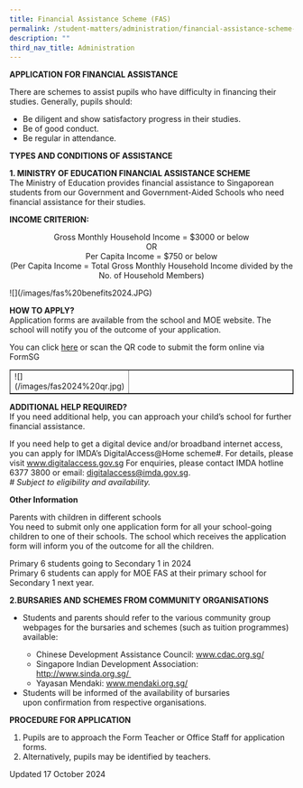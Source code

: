 ```yaml
---
title: Financial Assistance Scheme (FAS)
permalink: /student-matters/administration/financial-assistance-scheme-fas/
description: ""
third_nav_title: Administration
---
```

<p><strong>APPLICATION FOR FINANCIAL ASSISTANCE</strong></p>
<p>There are schemes to assist pupils who have difficulty in financing their studies. Generally, pupils should:&nbsp;</p>
<ul>
<li>Be diligent and show satisfactory progress in their studies.&nbsp;</li>
<li>Be of good conduct.</li>
<li>Be regular in attendance.&nbsp;</li>
</ul>
<p><strong>TYPES AND CONDITIONS OF ASSISTANCE</strong>&nbsp;</p>
<p><strong>1. MINISTRY OF EDUCATION FINANCIAL ASSISTANCE SCHEME<br></strong>The Ministry of Education provides financial assistance to Singaporean students from our Government and Government-Aided Schools who need financial assistance for their studies.</p>
<p><strong>INCOME CRITERION:</strong></p>
<p style="text-align: center;">Gross Monthly Household Income = $3000 or below<br>OR<br>Per Capita Income = $750 or below<br>(Per Capita Income = Total Gross Monthly Household Income divided by the No. of Household Members)</p>
![](/images/fas%20benefits2024.JPG)
<p><strong>HOW TO APPLY?<br></strong>Application forms are available from the school and MOE website. The school will notify you of the outcome of your application.</p>
<p>You can click <a href="https://go.gov.sg/moe-efas" target="">here</a>&nbsp;or scan the QR code to submit the form online via FormSG</p>
<table style="border-collapse: collapse; width: 100%;" border="1">
<tbody>
<tr>
<td style="width: 25%;">![](/images/fas2024%20qr.jpg)</td>
<td style="width: 75%;">&nbsp;</td>
</tr>
</tbody>
</table>
<p><strong>ADDITIONAL HELP REQUIRED?<br></strong>If you need additional help, you can approach your child’s
school for further financial assistance.
	
If you need help to get a digital device and/or broadband
internet access, you can apply for IMDA’s
DigitalAccess@Home scheme#. For details, please visit
www.digitalaccess.gov.sg
For enquiries, please contact IMDA hotline 6377 3800 or email:
digitalaccess@imda.gov.sg.<br><em># Subject to eligibility and availability.</em></p>

<p><strong>Other Information<br></strong>
</p><p>	Parents with children in different schools<br>
	You need to submit only one application form for all your
school-going children to one of their schools. The school
which receives the application form will inform you of the
outcome for all the children.
	
Primary 6 students going to Secondary 1 in 2024<br>
Primary 6 students can apply for MOE FAS at their primary
school for Secondary 1 next year.
</p><p><strong>2.BURSARIES AND SCHEMES FROM COMMUNITY ORGANISATIONS</strong></p>
<ul>
<li>Students and parents should refer to the various community group webpages for the bursaries and schemes (such as tuition programmes) available:</li>
<ul>
<li>Chinese Development Assistance Council: <a href="http://www.cdac.org.sg/" target="">www.cdac.org.sg/</a></li>
<li>Singapore Indian Development Association: <a href="http://www.sinda.org.sg/" target="">http://www.sinda.org.sg/&nbsp;</a></li>
<li>Yayasan Mendaki: <a href="http://www.mendaki.org.sg/" target="">www.mendaki.org.sg/</a></li>
</ul>
<li>Students will be informed of the availability of bursaries upon&nbsp;confirmation from respective organisations.</li>
</ul>
<p><strong>PROCEDURE FOR APPLICATION</strong></p>
<ol>
<li>Pupils are to approach the Form Teacher or Office Staff for&nbsp;application forms.&nbsp;</li>
<li>Alternatively, pupils may be identified by teachers.</li>
</ol>

Updated 17 October 2024